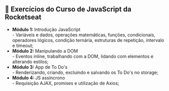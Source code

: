 <h2> 📖 Exercícios do Curso de JavaScript da Rocketseat</h2> 
  <ul>
    <li><strong>Módulo 1: </strong>Introdução JavaScript <br>
    - Variáveis e dados, operações matemáticas, funções, condicionais, operadores lógicos, condição ternária, estruturas de repetição, intervalo e timeout;
    </li>
    <li><strong>Módulo 2: </strong>Manipulando a DOM <br>
    - Eventos inline, trabalhando com a DOM, lidando com elementos e alterando estilos;
    </li>
    <li><strong>Módulo 3: </strong>App de To Do's <br>
    - Renderizando, criando, excluindo e salvando os To Do's no storage;
    </li>
    <li><strong>Módulo 4: </strong>JS assíncrono <br> 
    - Requisição AJAX, promises e utilização de Axios;
    </li>
  </ul>
